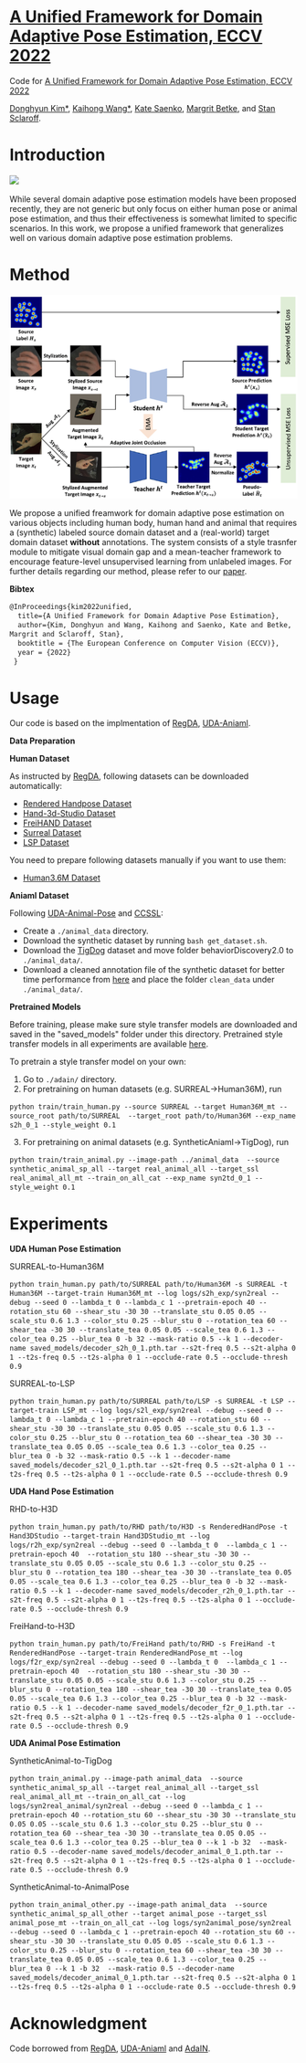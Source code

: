 # [A Unified Framework for Domain Adaptive Pose Estimation, ECCV 2022](https://arxiv.org/pdf/2204.00172.pdf)
Code for [A Unified Framework for Domain Adaptive Pose Estimation, ECCV 2022](https://arxiv.org/pdf/2204.00172.pdf) 

[Donghyun Kim*](http://cs-people.bu.edu/donhk/), [Kaihong Wang*](https://cs-people.bu.edu/kaiwkh/), [Kate Saenko](http://ai.bu.edu/ksaenko.html), [Margrit Betke](https://www.cs.bu.edu/faculty/betke/), and [Stan Sclaroff](https://www.cs.bu.edu/fac/sclaroff/).

# Introduction

<p align="left">
  <img width="650" src="figures/sample.png">
</p>

While several domain adaptive pose estimation models have been proposed recently, they are not generic but only focus on either human pose or animal pose estimation, and thus their effectiveness is somewhat limited to specific scenarios. In this work, we propose a unified framework that generalizes well on various domain adaptive pose estimation problems.

# Method

![Image of Source](https://github.com/VisionLearningGroup/UDA_PoseEstimation/blob/master/figures/pipeline.png)

We propose a unified freamwork for domain adaptive pose estimation on various objects including human body, human hand and animal that requires a (synthetic) labeled source domain dataset and a (real-world) target domain dataset **without** annotations. The system consists of a style trasnfer module to mitigate visual domain gap and a mean-teacher framework to encourage feature-level unsupervised learning from unlabeled images.
For further details regarding our method, please refer to our [paper](https://arxiv.org/pdf/2204.00172.pdf).

**Bibtex**
```
@InProceedings{kim2022unified,
  title={A Unified Framework for Domain Adaptive Pose Estimation},
  author={Kim, Donghyun and Wang, Kaihong and Saenko, Kate and Betke, Margrit and Sclaroff, Stan},
  booktitle = {The European Conference on Computer Vision (ECCV)},
  year = {2022} 
 }
```

# Usage

Our code is based on the implmentation of [RegDA](https://github.com/thuml/Transfer-Learning-Library/tree/master/examples/domain_adaptation/keypoint_detection), [UDA-Aniaml](https://github.com/chaneyddtt/UDA-Animal-Pose).

**Data Preparation**

**Human Dataset**

As instructed by [RegDA](https://github.com/thuml/Transfer-Learning-Library/tree/master/examples/domain_adaptation/keypoint_detection), following datasets can be downloaded automatically:

- [Rendered Handpose Dataset](https://lmb.informatik.uni-freiburg.de/resources/datasets/RenderedHandposeDataset.en.html)
- [Hand-3d-Studio Dataset](https://www.yangangwang.com/papers/ZHAO-H3S-2020-02.html)
- [FreiHAND Dataset](https://lmb.informatik.uni-freiburg.de/projects/freihand/)
- [Surreal Dataset](https://www.di.ens.fr/willow/research/surreal/data/)
- [LSP Dataset](http://sam.johnson.io/research/lsp.html)

You need to prepare following datasets manually if you want to use them:
- [Human3.6M Dataset](http://vision.imar.ro/human3.6m/description.php)

**Aniaml Dataset**

Following [UDA-Animal-Pose](https://github.com/chaneyddtt/UDA-Animal-Pose) and [CCSSL](https://github.com/JitengMu/Learning-from-Synthetic-Animals):
- Create a `./animal_data` directory.
- Download the synthetic dataset by running `bash get_dataset.sh`.
- Download the [TigDog](http://calvin-vision.net/datasets/tigdog/) dataset and move folder behaviorDiscovery2.0 to `./animal_data/`.
- Download a cleaned annotation file of the synthetic dataset for better time performance from [here](https://drive.google.com/drive/folders/18Ot4RX0ilFma_EriPelkBjnCsn91C9xO?usp=sharing) and place the folder `clean_data` under `./animal_data/`.

**Pretrained Models**

Before training, please make sure style transfer models are downloaded and saved in the "saved_models" folder under this directory. Pretrained style transfer models in all experiments are available [here](https://drive.google.com/drive/folders/1WVjQ2Hq1CrtUr3AOlq1PxDuY50KpZ8lh?usp=sharing). 

To pretrain a style transfer model on your own:
1. Go to `./adain/` directory.
2. For pretraining on human datasets (e.g. SURREAL->Human36M), run 

```
python train/train_human.py --source SURREAL --target Human36M_mt --source_root path/to/SURREAL  --target_root path/to/Human36M --exp_name s2h_0_1 --style_weight 0.1
```

3. For pretraining on animal datasets (e.g. SyntheticAniaml->TigDog), run 

```
python train/train_animal.py --image-path ../animal_data  --source synthetic_animal_sp_all --target real_animal_all --target_ssl real_animal_all_mt --train_on_all_cat --exp_name syn2td_0_1 --style_weight 0.1
```

# Experiments

**UDA Human Pose Estimation**

SURREAL-to-Human36M
```
python train_human.py path/to/SURREAL path/to/Human36M -s SURREAL -t Human36M --target-train Human36M_mt --log logs/s2h_exp/syn2real --debug --seed 0 --lambda_t 0 --lambda_c 1 --pretrain-epoch 40 --rotation_stu 60 --shear_stu -30 30 --translate_stu 0.05 0.05 --scale_stu 0.6 1.3 --color_stu 0.25 --blur_stu 0 --rotation_tea 60 --shear_tea -30 30 --translate_tea 0.05 0.05 --scale_tea 0.6 1.3 --color_tea 0.25 --blur_tea 0 -b 32 --mask-ratio 0.5 --k 1 --decoder-name saved_models/decoder_s2h_0_1.pth.tar --s2t-freq 0.5 --s2t-alpha 0 1 --t2s-freq 0.5 --t2s-alpha 0 1 --occlude-rate 0.5 --occlude-thresh 0.9 
```

SURREAL-to-LSP
```
python train_human.py path/to/SURREAL path/to/LSP -s SURREAL -t LSP --target-train LSP_mt --log logs/s2l_exp/syn2real --debug --seed 0 --lambda_t 0 --lambda_c 1 --pretrain-epoch 40 --rotation_stu 60 --shear_stu -30 30 --translate_stu 0.05 0.05 --scale_stu 0.6 1.3 --color_stu 0.25 --blur_stu 0 --rotation_tea 60 --shear_tea -30 30 --translate_tea 0.05 0.05 --scale_tea 0.6 1.3 --color_tea 0.25 --blur_tea 0 -b 32 --mask-ratio 0.5 --k 1 --decoder-name saved_models/decoder_s2l_0_1.pth.tar --s2t-freq 0.5 --s2t-alpha 0 1 --t2s-freq 0.5 --t2s-alpha 0 1 --occlude-rate 0.5 --occlude-thresh 0.9 
```

**UDA Hand Pose Estimation**

RHD-to-H3D
```
python train_human.py path/to/RHD path/to/H3D -s RenderedHandPose -t Hand3DStudio --target-train Hand3DStudio_mt --log logs/r2h_exp/syn2real --debug --seed 0 --lambda_t 0  --lambda_c 1 --pretrain-epoch 40  --rotation_stu 180 --shear_stu -30 30 --translate_stu 0.05 0.05 --scale_stu 0.6 1.3 --color_stu 0.25 --blur_stu 0 --rotation_tea 180 --shear_tea -30 30 --translate_tea 0.05 0.05 --scale_tea 0.6 1.3 --color_tea 0.25 --blur_tea 0 -b 32 --mask-ratio 0.5 --k 1 --decoder-name saved_models/decoder_r2h_0_1.pth.tar --s2t-freq 0.5 --s2t-alpha 0 1 --t2s-freq 0.5 --t2s-alpha 0 1 --occlude-rate 0.5 --occlude-thresh 0.9
```

FreiHand-to-H3D
```
python train_human.py path/to/FreiHand path/to/RHD -s FreiHand -t RenderedHandPose --target-train RenderedHandPose_mt --log logs/f2r_exp/syn2real --debug --seed 0 --lambda_t 0  --lambda_c 1 --pretrain-epoch 40  --rotation_stu 180 --shear_stu -30 30 --translate_stu 0.05 0.05 --scale_stu 0.6 1.3 --color_stu 0.25 --blur_stu 0 --rotation_tea 180 --shear_tea -30 30 --translate_tea 0.05 0.05 --scale_tea 0.6 1.3 --color_tea 0.25 --blur_tea 0 -b 32 --mask-ratio 0.5 --k 1 --decoder-name saved_models/decoder_f2r_0_1.pth.tar --s2t-freq 0.5 --s2t-alpha 0 1 --t2s-freq 0.5 --t2s-alpha 0 1 --occlude-rate 0.5 --occlude-thresh 0.9
```

**UDA Animal Pose Estimation**

SyntheticAnimal-to-TigDog
```
python train_animal.py --image-path animal_data  --source synthetic_animal_sp_all --target real_animal_all --target_ssl real_animal_all_mt --train_on_all_cat --log logs/syn2real_animal/syn2real --debug --seed 0 --lambda_c 1 --pretrain-epoch 40 --rotation_stu 60 --shear_stu -30 30 --translate_stu 0.05 0.05 --scale_stu 0.6 1.3 --color_stu 0.25 --blur_stu 0 --rotation_tea 60 --shear_tea -30 30 --translate_tea 0.05 0.05 --scale_tea 0.6 1.3 --color_tea 0.25 --blur_tea 0 --k 1 -b 32  --mask-ratio 0.5 --decoder-name saved_models/decoder_animal_0_1.pth.tar --s2t-freq 0.5 --s2t-alpha 0 1 --t2s-freq 0.5 --t2s-alpha 0 1 --occlude-rate 0.5 --occlude-thresh 0.9
```

SyntheticAnimal-to-AnimalPose
```
python train_animal_other.py --image-path animal_data  --source synthetic_animal_sp_all_other --target animal_pose --target_ssl animal_pose_mt --train_on_all_cat --log logs/syn2animal_pose/syn2real --debug --seed 0 --lambda_c 1 --pretrain-epoch 40 --rotation_stu 60 --shear_stu -30 30 --translate_stu 0.05 0.05 --scale_stu 0.6 1.3 --color_stu 0.25 --blur_stu 0 --rotation_tea 60 --shear_tea -30 30 --translate_tea 0.05 0.05 --scale_tea 0.6 1.3 --color_tea 0.25 --blur_tea 0 --k 1 -b 32  --mask-ratio 0.5 --decoder-name saved_models/decoder_animal_0_1.pth.tar --s2t-freq 0.5 --s2t-alpha 0 1 --t2s-freq 0.5 --t2s-alpha 0 1 --occlude-rate 0.5 --occlude-thresh 0.9
```
             
# Acknowledgment

Code borrowed from [RegDA](https://github.com/thuml/Transfer-Learning-Library/tree/master/examples/domain_adaptation/keypoint_detection), [UDA-Aniaml](https://github.com/chaneyddtt/UDA-Animal-Pose) and [AdaIN](https://github.com/xunhuang1995/AdaIN-style).
